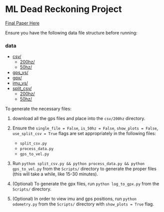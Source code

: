 # ML Dead Reckoning Project

[Final Paper Here](https://drive.google.com/file/d/1PwHPx2KvXAljh7_QI2Pur6U6NxQBEW2Y/view?usp=sharing)

Ensure you have the following data file structure before running:

### data

* [csv/](./data/csv)
  * [200hz/](./data/csv/200hz)
  * [50hz/](./data/csv/50hz)
* [gps_vs/](./data/gps_vs)
* [gpx/](./data/gpx)
* [imu_vs/](./data/imu_vs)
* [split_csv/](./data/split_csv)
  * [200hz/](./data/split_csv/200hz)
  * [50hz/](./data/split_csv/50hz)

To generate the necessary files:
1. download all the gps files and place into the `csv/200hz` directory. 
2. Ensure the `single_file = False`, `is_50hz = False`, `show_plots = False`, `use_split_csv = True` flags are set appropriately in the following files:
    * `split_csv.py`
    * `process_data.py`
    * `gps_to_vel.py`

3. Run `python split_csv.py && python process_data.py && python gps_to_vel.py` from the `Scripts/` directory to generate the proper files (this will take a while, like 15-30 minutes). 

4. (Optional) To generate the gpx files, run `python log_to_gpx.py` from the `Scripts/` directory. 

5. (Optional) In order to view imu and gps positions, run `python odometry.py` from the `Scripts/` directory with `show_plots = True` flag.
